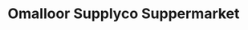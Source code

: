 ---
title: "Omalloor Supplyco Suppermarket"
url: /pathanamthitta/omalloor-supplyco-suppermarket/
shop: Supermarkt
---